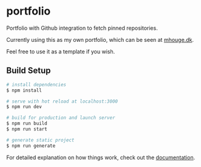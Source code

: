# portfolio

Portfolio with Github integration to fetch pinned repositories.

Currently using this as my own portfolio, which can be seen at [mhouge.dk](https://mhouge.dk).

Feel free to use it as a template if you wish. 

## Build Setup

```bash
# install dependencies
$ npm install

# serve with hot reload at localhost:3000
$ npm run dev

# build for production and launch server
$ npm run build
$ npm run start

# generate static project
$ npm run generate
```

For detailed explanation on how things work, check out the [documentation](https://nuxtjs.org).
